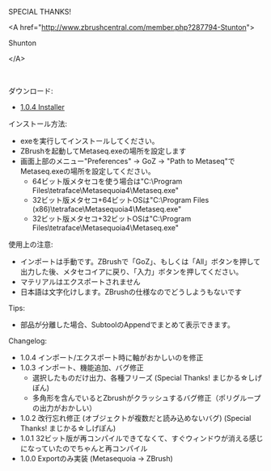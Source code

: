 SPECIAL THANKS! 

&lt;A href="http://www.zbrushcentral.com/member.php?287794-Stunton"&gt;

Shunton

&lt;/A&gt;



<br />

ダウンロード:
  * [1.0.4 Installer](https://drive.google.com/file/d/0B7h5NcRw8uVCWElqYVpYMEIyRGM/view?usp=sharing)

インストール方法:
  * exeを実行してインストールしてください。
  * ZBrushを起動してMetaseq.exeの場所を設定します
  * 画面上部のメニュー"Preferences" -> GoZ -> "Path to Metaseq"でMetaseq.exeの場所を設定してください。
    * 64ビット版メタセコを使う場合は"C:\Program Files\tetraface\Metasequoia4\Metaseq.exe"
    * 32ビット版メタセコ+64ビットOSは"C:\Program Files (x86)\tetraface\Metasequoia4\Metaseq.exe"
    * 32ビット版メタセコ+32ビットOSは"C:\Program Files\tetraface\Metasequoia4\Metaseq.exe"

使用上の注意:
  * インポートは手動です。ZBrushで「GoZ」、もしくは「All」ボタンを押して出力した後、メタセコイアに戻り、「入力」ボタンを押してください。
  * マテリアルはエクスポートされません
  * 日本語は文字化けします。ZBrushの仕様なのでどうしようもないです

Tips:
  * 部品が分離した場合、SubtoolのAppendでまとめて表示できます。

Changelog:
  * 1.0.4 インポート/エクスポート時に軸がおかしいのを修正
  * 1.0.3 インポート、機能追加、バグ修正
    * 選択したものだけ出力、各種フリーズ (Special Thanks! まじかる☆しげぽん)
    * 多角形を含んでいるとZbrushがクラッシュするバグ修正（ポリグループの出力がおかしい）
  * 1.0.2 改行忘れ修正 (オブジェクトが複数だと読み込めないバグ) (Special Thanks! まじかる☆しげぽん)
  * 1.0.1 32ビット版が再コンパイルできてなくて、すぐウィンドウが消える感じになっていたのでちゃんと再コンパイル
  * 1.0.0 Exportのみ実装 (Metasequoia -> ZBrush)